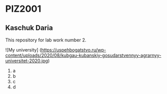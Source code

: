 # PIZ2001 
## Kaschuk Daria 

This repository for lab work number 2.

![My university] (https://uspehbogatstvo.ru/wp-content/uploads/2020/08/kubgau-kubanskiy-gosudarstvennyy-agrarnyy-universitet-2020.jpg)

1. a
2. b
3. c
4. d